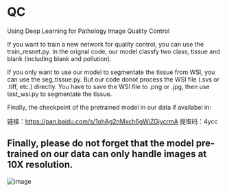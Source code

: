 # QC
Using Deep Learning for Pathology Image Quality Control

If you want to train a new network for quality control, you can use the train_resnet.py.
In the orignal code, our model classfy two class, tissue and blank (including blank and pollution).

If you only want to use our model to segmentate the tissue from WSI, you can use the seg_tissue.py. But our code donot process the 
WSI file (.svs or .tiff, etc.) directly. You have to save the WSI file to .png or .jpg, then use test_wsi.py to segmentate the tissue.

Finally, the checkpoint of the pretrained model in our data if availabel in:

链接：https://pan.baidu.com/s/1ohAg2nMxch6gWiZGjycrmA 
提取码：4ycc


## **Finally, please do not forget that the model pre-trained on our data can only handle images at 10X resolution.**


![image](https://raw.githubusercontent.com/Bingchao-Zhao/QC/master/A-2.png)
